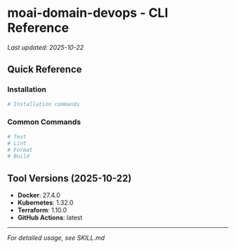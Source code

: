 # moai-domain-devops - CLI Reference

_Last updated: 2025-10-22_

## Quick Reference

### Installation

```bash
# Installation commands
```

### Common Commands

```bash
# Test
# Lint
# Format
# Build
```

## Tool Versions (2025-10-22)

- **Docker**: 27.4.0
- **Kubernetes**: 1.32.0
- **Terraform**: 1.10.0
- **GitHub Actions**: latest

---

_For detailed usage, see SKILL.md_
